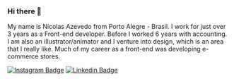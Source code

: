 ### Hi there 👋

My name is Nícolas Azevedo from Porto Alegre - Brasil. I work for just over 3 years as a Front-end developer. Before I worked 6 years with accounting.
I am also an illustrator/animator and I venture into design, which is an area that I really like.
Much of my career as a front-end was developing e-commerce stores.


[![Instagram Badge](https://img.shields.io/badge/-LinkedIn-blueviolet?style=flat-square&logo=instagram&logoColor=white&link=https://www.instagram.com/nicko.sa/)](https://www.instagram.com/nicko.sa/)
[![Linkedin Badge](https://img.shields.io/badge/-LinkedIn-blue?style=flat-square&logo=Linkedin&logoColor=white&link=https://www.linkedin.com/in/n%C3%ADcolas-azevedo-84440850/)](https://www.linkedin.com/in/n%C3%ADcolas-azevedo-84440850/)
